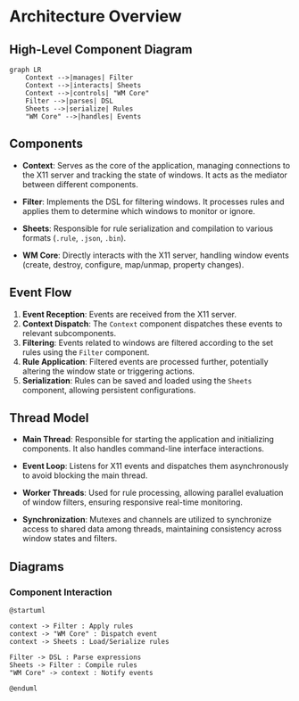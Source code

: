 # Architecture Overview

## High-Level Component Diagram

```mermaid
graph LR
    Context -->|manages| Filter
    Context -->|interacts| Sheets
    Context -->|controls| "WM Core"
    Filter -->|parses| DSL
    Sheets -->|serialize| Rules
    "WM Core" -->|handles| Events
```

## Components

- **Context**: Serves as the core of the application, managing connections to the X11 server and tracking the state of windows. It acts as the mediator between different components.

- **Filter**: Implements the DSL for filtering windows. It processes rules and applies them to determine which windows to monitor or ignore.

- **Sheets**: Responsible for rule serialization and compilation to various formats (`.rule`, `.json`, `.bin`).

- **WM Core**: Directly interacts with the X11 server, handling window events (create, destroy, configure, map/unmap, property changes).

## Event Flow

1. **Event Reception**: Events are received from the X11 server.
2. **Context Dispatch**: The `Context` component dispatches these events to relevant subcomponents.
3. **Filtering**: Events related to windows are filtered according to the set rules using the `Filter` component.
4. **Rule Application**: Filtered events are processed further, potentially altering the window state or triggering actions.
5. **Serialization**: Rules can be saved and loaded using the `Sheets` component, allowing persistent configurations.

## Thread Model

- **Main Thread**: Responsible for starting the application and initializing components. It also handles command-line interface interactions.

- **Event Loop**: Listens for X11 events and dispatches them asynchronously to avoid blocking the main thread.

- **Worker Threads**: Used for rule processing, allowing parallel evaluation of window filters, ensuring responsive real-time monitoring.

- **Synchronization**: Mutexes and channels are utilized to synchronize access to shared data among threads, maintaining consistency across window states and filters.

## Diagrams

### Component Interaction

```plantuml
@startuml

context -> Filter : Apply rules
context -> "WM Core" : Dispatch event
context -> Sheets : Load/Serialize rules

Filter -> DSL : Parse expressions
Sheets -> Filter : Compile rules
"WM Core" -> context : Notify events

@enduml
```

